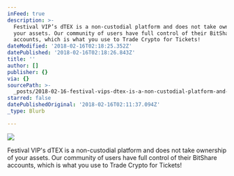 ```yaml
---
inFeed: true
description: >-
  Festival VIP’s dTEX is a non-custodial platform and does not take ownership of
  your assets. Our community of users have full control of their BitShare
  accounts, which is what you use to Trade Crypto for Tickets!
dateModified: '2018-02-16T02:18:25.352Z'
datePublished: '2018-02-16T02:18:26.843Z'
title: ''
author: []
publisher: {}
via: {}
sourcePath: >-
  _posts/2018-02-16-festival-vips-dtex-is-a-non-custodial-platform-and-does-not.md
starred: false
datePublishedOriginal: '2018-02-16T02:11:37.094Z'
_type: Blurb

---
```

![](https://the-grid-user-content.s3-us-west-2.amazonaws.com/3d7c0171-fae3-4b42-9b1a-62cb1bbe53b7.png)

Festival VIP's dTEX is a non-custodial platform and does not take ownership of your assets. Our community of users have full control of their BitShare accounts, which is what you use to Trade Crypto for Tickets!